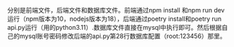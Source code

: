 分别是前端文件，后端文件和数据库文件。前端通过npm install 和npm run dev运行（npm版本为10，nodejs版本为18），后端通过poetry install和poetry run api.py运行（用的python3.11）.数据库文件直接在mysql中执行即可。然后根据自己的mysql账号密码修改后端的api.py第28行数据库配置（root:123456）那里。
